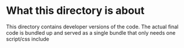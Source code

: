 # What this directory is about

This directory contains developer versions of the code.
The actual final code is bundled up and served as a single bundle that only needs one script/css include